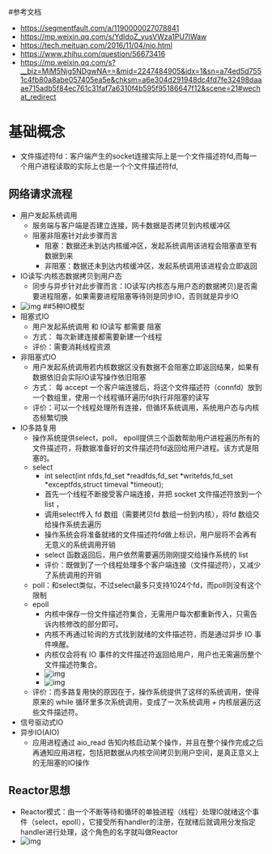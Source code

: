 #参考文档
* https://segmentfault.com/a/1190000027078841
* https://mp.weixin.qq.com/s/YdIdoZ_yusVWza1PU7lWaw
* https://tech.meituan.com/2016/11/04/nio.html
* https://www.zhihu.com/question/56673416
* https://mp.weixin.qq.com/s?__biz=MjM5Njg5NDgwNA==&mid=2247484905&idx=1&sn=a74ed5d7551c4fb80a8abe057405ea5e&chksm=a6e304d291948dc4fd7fe32498daaae715adb5f84ec761c31faf7a6310f4b595f95186647f12&scene=21#wechat_redirect
# 基础概念
* 文件描述符fd：客户端产生的socket连接实际上是一个文件描述符fd,而每一个用户进程读取的实际上也是一个个文件描述符fd,
## 网络请求流程
* 用户发起系统调用
    * 服务端与客户端是否建立连接，网卡数据是否拷贝到内核缓冲区
    * 阻塞非阻塞针对此步骤而言
        * 阻塞：数据还未到达内核缓冲区，发起系统调用该进程会阻塞直至有数据到来
        * 非阻塞：数据还未到达内核缓冲区，发起系统调用该进程会立即返回
* IO读写:内核态数据拷贝到用户态
    * 同步与异步针对此步骤而言：IO读写(内核态与用户态的数据拷贝)是否需要进程阻塞，如果需要进程阻塞等待则是同步IO，否则就是异步IO
* ![img](https://segmentfault.com/img/bVbZMAV)
##5种IO模型
* 阻塞式IO
    * 用户发起系统调用 和 IO读写 都需要 阻塞
    * 方式： 每次新建连接都需要新建一个线程
    * 评价：需要消耗线程资源
* 非阻塞式IO
    * 用户发起系统调用若内核数据区没有数据不会阻塞立即返回结果，如果有数据依旧会实际IO读写操作依旧阻塞
    * 方式： 每 accept 一个客户端连接后，将这个文件描述符（connfd）放到一个数组里，使用一个线程循环遍历fd执行非阻塞的读写
    * 评价：可以一个线程处理所有连接，但循环系统调用，系统用户态与内核态频繁切换
* IO多路复用
    * 操作系统提供select，poll， epoll提供三个函数帮助用户进程遍历所有的文件描述符，将数据准备好的文件描述符fd返回给用户进程。该方式是阻塞的。
    * select
        * int select(int nfds,fd_set *readfds,fd_set *writefds,fd_set *exceptfds,struct timeval *timeout);
        * 首先一个线程不断接受客户端连接，并把 socket 文件描述符放到一个 list ，
        * 调用select传入 fd 数组（需要拷贝fd 数组一份到内核），将fd 数组交给操作系统去遍历
        * 操作系统会将准备就绪的文件描述符fd做上标识，用户层将不会再有无意义的系统调用开销
        * select 函数返回后，用户依然需要遍历刚刚提交给操作系统的 list
        * 评价：既做到了一个线程处理多个客户端连接（文件描述符），又减少了系统调用的开销
    * poll：和select类似，不过select最多只支持1024个fd，而poll则没有这个限制
    * epoll
        * 内核中保存一份文件描述符集合，无需用户每次都重新传入，只需告诉内核修改的部分即可。
        * 内核不再通过轮询的方式找到就绪的文件描述符，而是通过异步 IO 事件唤醒。
        * 内核仅会将有 IO 事件的文件描述符返回给用户，用户也无需遍历整个文件描述符集合。
        * ![img](https://mmbiz.qpic.cn/mmbiz_png/BBjAFF4hcwolcxS62c1ZRibFc0NUVCJ46h2GrIOb4GbapWqATZwAALWXWH8505zthGzEEyiawU3TicRQgHMj0B0eg/640?wx_fmt=png&tp=webp&wxfrom=5&wx_lazy=1&wx_co=1)
        * ![img](https://mmbiz.qpic.cn/mmbiz_png/BBjAFF4hcwolcxS62c1ZRibFc0NUVCJ46EJickksDhHBUDOsZw10M4PARys1wiaBeK3wDx2frGnnxFt02Kv2tGiaDQ/640?wx_fmt=png&tp=webp&wxfrom=5&wx_lazy=1&wx_co=1)
    * 评价：而多路复用快的原因在于，操作系统提供了这样的系统调用，使得原来的 while 循环里多次系统调用，变成了一次系统调用 + 内核层遍历这些文件描述符。  
* 信号驱动式IO
* 异步IO(AIO)
    * 应用进程通过 aio_read 告知内核启动某个操作，并且在整个操作完成之后再通知应用进程，包括把数据从内核空间拷贝到用户空间，是真正意义上的无阻塞的IO操作
## Reactor思想
* Reactor模式：由一个不断等待和循环的单独进程（线程）处理IO就绪这个事件（select，epoll），它接受所有handler的注册，在就绪后就调用分发指定handler进行处理，这个角色的名字就叫做Reactor   
* ![img](https://ask.qcloudimg.com/http-save/yehe-1757319/hyn7xqm953.jpeg?imageView2/2/w/1620)